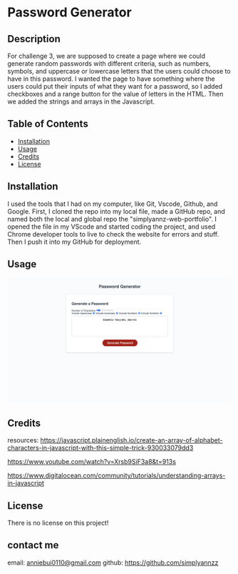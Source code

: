 # Password Generator

## Description

For challenge 3, we are supposed to create a page where we could generate random passwords with different criteria, such as numbers, symbols, and uppercase or lowercase letters that the users could choose to have in this password. I wanted the page to have something where the users could put their inputs of what they want for a password, so I added checkboxes and a range button for the value of letters in the HTML. Then we added the strings and arrays in the Javascript.

## Table of Contents

- [Installation](#installation)
- [Usage](#usage)
- [Credits](#credits)
- [License](#license)

## Installation

I used the tools that I had on my computer, like Git, Vscode, Github, and Google. First, I cloned the repo into my local file, made a GitHub repo, and named both the local and global repo the "simplyannz-web-portfolio". I opened the file in my VScode and started coding the project, and used Chrome developer tools to live to check the website for errors and stuff. Then I push it into my GitHub for deployment.

## Usage

![alt text](./assests/pw.png)

## Credits

resources:
https://javascript.plainenglish.io/create-an-array-of-alphabet-characters-in-javascript-with-this-simple-trick-930033079dd3

https://www.youtube.com/watch?v=Xrsb9SiF3a8&t=913s

https://www.digitalocean.com/community/tutorials/understanding-arrays-in-javascript

## License

There is no license on this project!

## contact me

email: anniebui0110@gmail.com
github: https://github.com/simplyannzz
